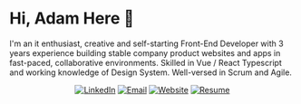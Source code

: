 # Hi, Adam Here 👋

I'm an it enthusiast, creative and self-starting Front-End Developer with 3 years experience building stable company product websites and apps in fast-paced, collaborative environments. Skilled in Vue / React Typescript and working knowledge of Design System. Well-versed in Scrum and Agile.

<div align="center">
<a href="https://www.linkedin.com/iiibnuadam"><img alt="LinkedIn" src="https://img.shields.io/badge/Ibnu Adam-%230077B5.svg?style=flat&logo=linkedin&logoColor=white"/></a>
<a href="mailto:iiibnuadam@gmail.com"><img alt="Email" src="https://img.shields.io/badge/iiibnuadam@gmail.com-D14836?style=flat&logo=gmail&logoColor=white"/></a>
<a href="https://ibnuadam.notion.site/ibnuadam/Adam-s-Portfolio-8d68a005c0484bed955268b3e427d154"><img alt="Website" src="https://img.shields.io/website?down_color=lightgrey&down_message=offline&label=iiibnuadam.notion.site&up_color=green&up_message=online&url=https://iiibnuadam.notion.site/iiibnuadam/Adam-s-Portfolio-8d68a005c0484bed955268b3e427d154"/></a>
<a href="./https://s3.us-west-2.amazonaws.com/secure.notion-static.com/9fb0b1e9-06c4-4e3a-980b-ccb4b360f39c/cv-ibnu_adam-januari_22.pdf?X-Amz-Algorithm=AWS4-HMAC-SHA256&X-Amz-Content-Sha256=UNSIGNED-PAYLOAD&X-Amz-Credential=AKIAT73L2G45EIPT3X45%2F20220807%2Fus-west-2%2Fs3%2Faws4_request&X-Amz-Date=20220807T063900Z&X-Amz-Expires=86400&X-Amz-Signature=f5982857be2291627e32395d8fec47b124276db445c17205951b205d4086b9ef&X-Amz-SignedHeaders=host&response-content-disposition=filename%20%3D%22CV%2520-%2520Ibnu%2520Adam.pdf%22&x-id=GetObject"><img alt="Resume" src="https://img.shields.io/badge/Resume_(last_updated)-Jan 2022-green"/></a>
</div><br/>

<!-- ![Adam's GitHub stats](https://github-readme-stats.vercel.app/api?username=iiibnuadam&hide=contribs,prss&count_private=true&how_icons=true&theme=radical)

[![Top Langs](https://github-readme-stats.vercel.app/api/top-langs/?username=iiibnuadam&layout=compact&theme=radical)](https://github.com/anuraghazra/github-readme-stats) -->
